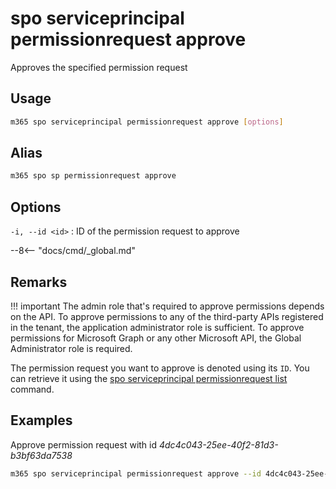 # spo serviceprincipal permissionrequest approve

Approves the specified permission request

## Usage

```sh
m365 spo serviceprincipal permissionrequest approve [options]
```

## Alias

```sh
m365 spo sp permissionrequest approve
```

## Options

`-i, --id <id>`
: ID of the permission request to approve

--8<-- "docs/cmd/_global.md"

## Remarks

!!! important
    The admin role that's required to approve permissions depends on the API. To approve permissions to any of the third-party APIs registered in the tenant, the application administrator role is sufficient. To approve permissions for Microsoft Graph or any other Microsoft API, the Global Administrator role is required.

The permission request you want to approve is denoted using its `ID`. You can retrieve it using the [spo serviceprincipal permissionrequest list](./serviceprincipal-permissionrequest-list.md) command.

## Examples

Approve permission request with id _4dc4c043-25ee-40f2-81d3-b3bf63da7538_

```sh
m365 spo serviceprincipal permissionrequest approve --id 4dc4c043-25ee-40f2-81d3-b3bf63da7538
```
